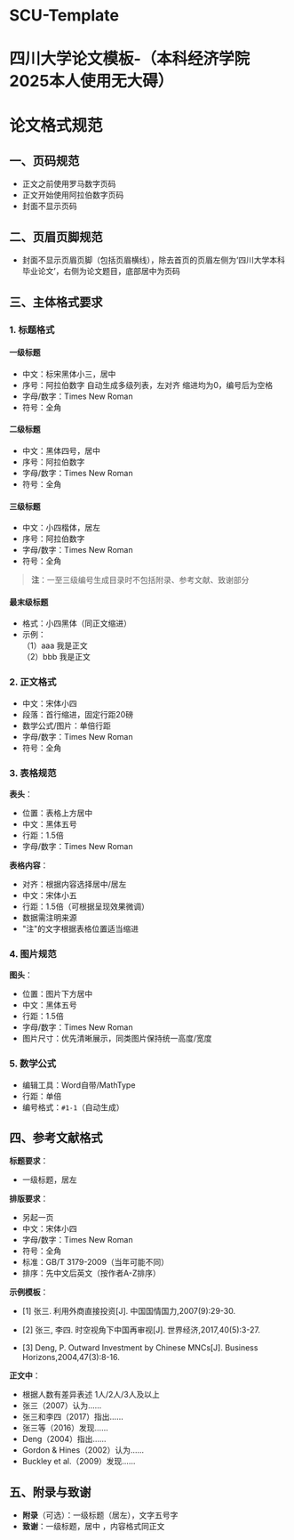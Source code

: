 # SCU-Template
# 四川大学论文模板-（本科经济学院2025本人使用无大碍）
# 论文格式规范

## 一、页码规范
- 正文之前使用罗马数字页码  
- 正文开始使用阿拉伯数字页码  
- 封面不显示页码  

## 二、页眉页脚规范
- 封面不显示页眉页脚（包括页眉横线），除去首页的页眉左侧为‘四川大学本科毕业论文’，右侧为论文题目，底部居中为页码

## 三、主体格式要求

### 1. 标题格式
#### 一级标题
- 中文：标宋黑体小三，居中  
- 序号：阿拉伯数字  自动生成多级列表，左对齐 缩进均为0，编号后为空格
- 字母/数字：Times New Roman  
- 符号：全角  

#### 二级标题  
- 中文：黑体四号，居中  
- 序号：阿拉伯数字  
- 字母/数字：Times New Roman  
- 符号：全角  

#### 三级标题  
- 中文：小四楷体，居左  
- 序号：阿拉伯数字  
- 字母/数字：Times New Roman  
- 符号：全角  

> **注**：一至三级编号生成目录时不包括附录、参考文献、致谢部分  

#### 最末级标题  
- 格式：小四黑体（同正文缩进）  
- 示例：  
  （1）aaa
  我是正文  
  （2）bbb
  我是正文  

### 2. 正文格式  
- 中文：宋体小四  
- 段落：首行缩进，固定行距20磅  
- 数学公式/图片：单倍行距  
- 字母/数字：Times New Roman  
- 符号：全角  

### 3. 表格规范  
**表头**：  
- 位置：表格上方居中  
- 中文：黑体五号  
- 行距：1.5倍  
- 字母/数字：Times New Roman  

**表格内容**：  
- 对齐：根据内容选择居中/居左  
- 中文：宋体小五  
- 行距：1.5倍（可根据呈现效果微调）  
- 数据需注明来源  
- "注"的文字根据表格位置适当缩进  

### 4. 图片规范  
**图头**：  
- 位置：图片下方居中  
- 中文：黑体五号  
- 行距：1.5倍  
- 字母/数字：Times New Roman  
- 图片尺寸：优先清晰展示，同类图片保持统一高度/宽度  

### 5. 数学公式  
- 编辑工具：Word自带/MathType  
- 行距：单倍  
- 编号格式：`#1-1`（自动生成）  

## 四、参考文献格式  
**标题要求**：  
- 一级标题，居左  

**排版要求**：  
- 另起一页  
- 中文：宋体小四  
- 字母/数字：Times New Roman  
- 符号：全角  
- 标准：GB/T 3179-2009（当年可能不同）  
- 排序：先中文后英文（按作者A-Z排序）  

**示例模板**： 
- [1] 张三. 利用外商直接投资[J]. 中国国情国力,2007(9):29-30.

- [2] 张三, 李四. 时空视角下中国再审视[J]. 世界经济,2017,40(5):3-27.

- [3] Deng, P. Outward Investment by Chinese MNCs[J]. Business Horizons,2004,47(3):8-16.

**正文中**： 
- 根据人数有差异表述 1人/2人/3人及以上
- 张三（2007）认为……
- 张三和李四（2017）指出……
- 张三等（2016）发现……
- Deng（2004）指出……
- Gordon & Hines（2002）认为……
- Buckley et al.（2009）发现……

## 五、附录与致谢  
- **附录**（可选）：一级标题（居左），文字五号字  
- **致谢**：一级标题，居中  ，内容格式同正文
